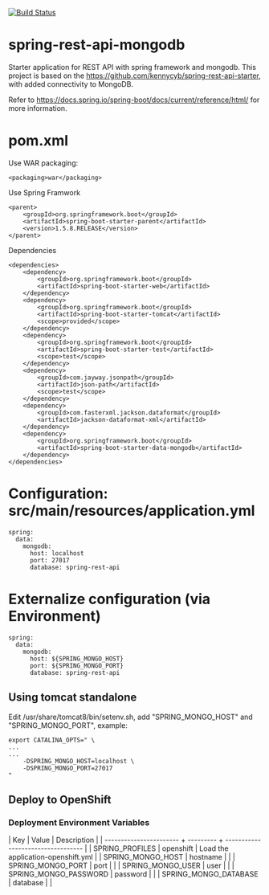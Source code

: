 [![Build Status](https://travis-ci.org/kennycyb/spring-rest-api-mongodb.svg?branch=master)](https://travis-ci.org/kennycyb/spring-rest-api-mongodb)

# spring-rest-api-mongodb
Starter application for REST API with spring framework and mongodb.  This 
project is based on the https://github.com/kennycyb/spring-rest-api-starter, 
with added connectivity to MongoDB.

Refer to https://docs.spring.io/spring-boot/docs/current/reference/html/ for more information.

# pom.xml
Use WAR packaging:

	<packaging>war</packaging>

Use Spring Framwork


    <parent>
        <groupId>org.springframework.boot</groupId>
        <artifactId>spring-boot-starter-parent</artifactId>
        <version>1.5.8.RELEASE</version>
    </parent>
    
Dependencies

	<dependencies>
        <dependency>
            <groupId>org.springframework.boot</groupId>
            <artifactId>spring-boot-starter-web</artifactId>
        </dependency>
        <dependency>
            <groupId>org.springframework.boot</groupId>
            <artifactId>spring-boot-starter-tomcat</artifactId>
            <scope>provided</scope>
        </dependency>
        <dependency>
            <groupId>org.springframework.boot</groupId>
            <artifactId>spring-boot-starter-test</artifactId>
            <scope>test</scope>
        </dependency>
        <dependency>
            <groupId>com.jayway.jsonpath</groupId>
            <artifactId>json-path</artifactId>
            <scope>test</scope>
        </dependency>
        <dependency>
			<groupId>com.fasterxml.jackson.dataformat</groupId>
			<artifactId>jackson-dataformat-xml</artifactId>
        </dependency>
        <dependency>
            <groupId>org.springframework.boot</groupId>
            <artifactId>spring-boot-starter-data-mongodb</artifactId>
        </dependency>		
    </dependencies>
    

# Configuration: src/main/resources/application.yml

	spring:
	  data:
	    mongodb:
	      host: localhost
	      port: 27017
	      database: spring-rest-api
	      
# Externalize configuration (via Environment)

	spring:
	  data:
	    mongodb:
	      host: ${SPRING_MONGO_HOST}
	      port: ${SPRING_MONGO_PORT}
	      database: spring-rest-api
	      
## Using tomcat standalone

Edit /usr/share/tomcat8/bin/setenv.sh, add "SPRING\_MONGO\_HOST" and "SPRING\_MONGO\_PORT", example: 

	export CATALINA_OPTS=" \
	...
	...
  		-DSPRING_MONGO_HOST=localhost \
  		-DSPRING_MONGO_PORT=27017
  	"

## Deploy to OpenShift

### Deployment Environment Variables

| Key                     | Value     | Description                        |
| ----------------------- + --------- + ---------------------------------- |
| SPRING_PROFILES         | openshift | Load the application-openshift.yml |
| SPRING\_MONGO\_HOST     | hostname  |                                    |
| SPRING\_MONGO\_PORT     | port      |                                    |
| SPRING\_MONGO\_USER     | user      |                                    |
| SPRING\_MONGO\_PASSWORD | password  |                                    |
| SPRING\_MONGO\_DATABASE | database  |                                    |

